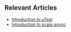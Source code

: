 ## Relevant Articles
- [Introduction to uTest](https://www.baeldung.com/scala/utest-intro)
- [Introduction to scala-async](https://www.baeldung.com/scala/scala-async)
